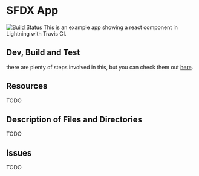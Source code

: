 # SFDX  App
[![Build Status](https://travis-ci.org/adamSellers/reactContainerComponentStarter.svg?branch=master)](https://travis-ci.org/adamSellers/reactContainerComponentStarter)
This is an example app showing a react component in Lightning with Travis CI.

## Dev, Build and Test
there are plenty of steps involved in this, but you can check them out [here](www.google.com).

## Resources
TODO

## Description of Files and Directories
TODO

## Issues
TODO

